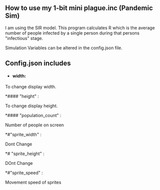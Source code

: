 ## How to use my 1-bit mini plague.inc (Pandemic Sim)

I am using the SIR model. This program calculates R which is the average number of people infected by a single person during that persons "infectious" stage.

Simulation Variables can be altered in the config.json file.

## Config.json includes
 * #### width:
 
 To change display width.
 
 *#### "height" : 
 
To change display height.

*#### "population_count" :

Number of people on screen

*#"sprite_width" :  

Dont Change

*# "sprite_height" : 

DOnt Change

*#"sprite_speed" : 

Movement speed of sprites


